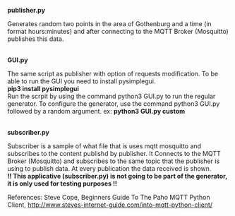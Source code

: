 **publisher.py**

Generates random two points in the area of Gothenburg and a time (in format hours:minutes) and after connecting to the MQTT Broker (Mosquitto) publishes this data. 
<br><br>

**GUI.py**

The same script as publisher with option of requests modification.
To be able to run the GUI you need to install pysimplegui. 
<br>
**pip3 install pysimplegui**
<br>
Run the scrpit by using the command python3 GUI.py to run the regular generator.
To configure the generator, use the command python3 GUI.py followed by a random argument.
ex:
**python3 GUI.py custom**
<br><br>

**subscriber.py**

Subscriber is a sample of what file that is uses mqtt mosquitto and subscribes to the content publishd by publisher.
It Connects to the MQTT Broker (Mosquitto) and subscribes to the same topic that the publisher is using to publish data. 
At every publication the data received is shown.
<br>
**!! This applicative (subscriber.py) is not going to be part of the generator, it is only used for testing purposes !!**

References: 
Steve Cope, Beginners Guide To The Paho MQTT Python Client, http://www.steves-internet-guide.com/into-mqtt-python-client/


